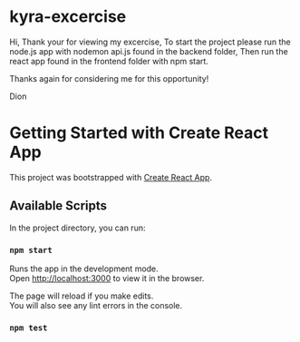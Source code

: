 # kyra-excercise

Hi,
Thank your for viewing my excercise, 
To start the project please run the node.js app with nodemon api.js found in the backend folder,
Then run the react app found in the frontend folder with npm start.

Thanks again for considering me for this opportunity!

Dion
# Getting Started with Create React App

This project was bootstrapped with [Create React App](https://github.com/facebook/create-react-app).

## Available Scripts

In the project directory, you can run:

### `npm start`

Runs the app in the development mode.\
Open [http://localhost:3000](http://localhost:3000) to view it in the browser.

The page will reload if you make edits.\
You will also see any lint errors in the console.

### `npm test`


